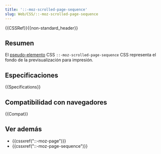 ```yaml
---
title: '::-moz-scrolled-page-sequence'
slug: Web/CSS/::-moz-scrolled-page-sequence
---
```


{{CSSRef}}{{non-standard_header}}

## Resumen

El [pseudo-elemento](/es/docs/Web/CSS/Pseudo-elements) CSS `::-moz-scrolled-page-sequence` CSS representa el fondo de la previsualización para impresión.

## Especificaciones

{{Specifications}}

## Compatibilidad con navegadores

{{Compat}}

## Ver además

- {{cssxref("::-moz-page")}}
- {{cssxref("::-moz-page-sequence")}}
